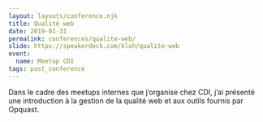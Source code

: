 ```yaml
---
layout: layouts/conference.njk
title: Qualité web
date: 2019-01-31
permalink: conferences/qualite-web/
slide: https://speakerdeck.com/kloh/qualite-web
event:
  name: Meetup CDI
tags: past_conference
---
```


<p>Dans le cadre des meetups internes que j’organise chez CDI, j’ai présenté une introduction à la gestion de la qualité web et aux outils fournis par Opquast.</p>
